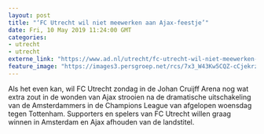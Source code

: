 ```yaml
---
layout: post
title: "‘FC Utrecht wil niet meewerken aan Ajax-feestje’"
date: Fri, 10 May 2019 11:24:00 GMT
categories: 
- utrecht 
- utrecht 
externe_link: "https://www.ad.nl/utrecht/fc-utrecht-wil-niet-meewerken-aan-ajax-feestje~a2a6e399/"
feature_image: "https://images3.persgroep.net/rcs/7x3_W43Kw5CQZ-cCjekrzq6PRh0/diocontent/138536500/_fitwidth/400/?appId=21791a8992982cd8da851550a453bd7f&quality=0.7"
---
```


Als het even kan, wil FC Utrecht zondag in de Johan Cruijff Arena nog wat extra zout in de wonden van Ajax strooien na de dramatische uitschakeling van de Amsterdammers in de Champions League van afgelopen woensdag tegen Tottenham. Supporters en spelers van FC Utrecht willen  graag winnen in Amsterdam en Ajax afhouden van de landstitel.
